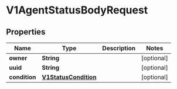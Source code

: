 

# V1AgentStatusBodyRequest


## Properties

Name | Type | Description | Notes
------------ | ------------- | ------------- | -------------
**owner** | **String** |  |  [optional]
**uuid** | **String** |  |  [optional]
**condition** | [**V1StatusCondition**](V1StatusCondition.md) |  |  [optional]



